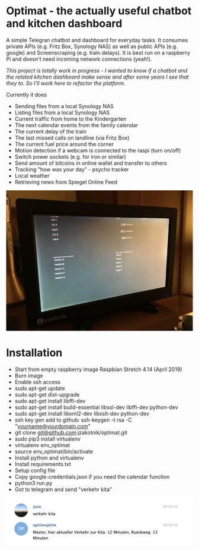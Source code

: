 # Optimat - the actually useful chatbot and kitchen dashboard
A simple Telegran chatbot and dashboard for everyday tasks. It consumes private APIs (e.g. Fritz Box, Synology NAS) as well as public APIs (e.g. google) and Screenscraping (e.g. train delays). It is best run on a raspberry Pi and doesn't need incoming network connections (yeah!).

*This project is totally work in progress - I wanted to know if a chatbot and the related kitchen dashboard make sense and after some years I see that they to. So I'll work here to refactor the platform.*

Currently it does
* Sending files from a local Synology NAS
* Listing files from a local Synology NAS
* Current traffic from home to the Kindergarten
* The next calendar events from the family calendar
* The current delay of the train
* The last missed calls on landline (via Fritz Box)
* The current fuel price around the corner
* Motion detection if a webcam is connected to the raspi (turn on/off)
* Switch power sockets (e.g. for iron or similar)
* Send amount of bitcoins in online wallet and transfer to others
* Tracking "how was your day" - psycho tracker
* Local weather
* Retrieving news from Spiegel Online Feed


![Dashboard example](doc/sample_dashboard.jpg?raw=true "Dashboard example")

# Installation
* Start from empty raspberry image Raspbian Stretch 4.14 (April 2019)
* Burn image
* Enable ssh access
* sudo apt-get update
* sudo apt-get dist-upgrade
* sudo apt-get install libffi-dev
* sudo apt-get install build-essential libssl-dev libffi-dev python-dev
* sudo apt-get install libxml2-dev libxslt-dev python-dev
* ssh key gen add to github: ssh-keygen -t rsa -C "yourname@yourdomain.com"
* git clone git@github.com:jzakotnik/optimat.git
* sudo pip3 install virtualenv
* virtualenv env_optimat
* source env_optimat/bin/activate
* Install python and virtualenv
* Install requirements.txt
* Setup config file
* Copy google-credentials.json if you need the calendar function
* python3 run.py
* Got to telegram and send "verkehr kita"

![Telegram chat example](doc/sample_chat.jpg?raw=true "Telegram chat example")



